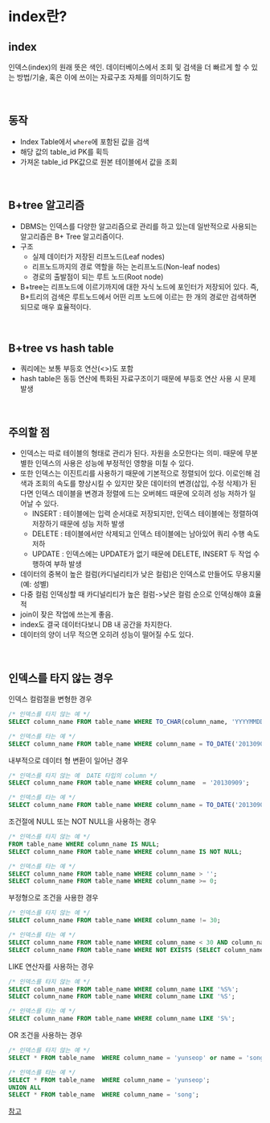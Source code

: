 # index란?
## index
인덱스(index)의 원래 뜻은 색인. 데이터베이스에서 조회 및 검색을 더 빠르게 할 수 있는 방법/기술, 혹은 이에 쓰이는 자료구조 자체를 의미하기도 함

<br>

## 동작
- Index Table에서 `where`에 포함된 값을 검색
- 해당 값의 table_id PK를 획득
- 가져온 table_id PK값으로 원본 테이블에서 값을 조회

<br>

## B+tree 알고리즘
- DBMS는 인덱스를 다양한 알고리즘으로 관리를 하고 있는데 일반적으로 사용되는 알고리즘은 B+ Tree 알고리즘이다.
- 구조
  - 실제 데이터가 저장된 리프노드(Leaf nodes)
  - 리프노드까지의 경로 역할을 하는 논리프노드(Non-leaf nodes)
  - 경로의 출발점이 되는 루트 노드(Root node)
- B+tree는 리프노드에 이르기까지에 대한 자식 노드에 포인터가 저장되어 있다. 즉, B+트리의 검색은 루트노드에서 어떤 리프 노드에 이르는 한 개의 경로만 검색하면 되므로 매우 효율적이다.

<br>

## B+tree vs hash table
- 쿼리에는 보통 부등호 연산(<>)도 포함
- hash table은 동등 연산에 특화된 자료구조이기 때문에 부등호 연산 사용 시 문제 발생

<br>

## 주의할 점
- 인덱스는 따로 테이블의 형태로 관리가 된다. 자원을 소모한다는 의미. 때문에 무분별한 인덱스의 사용은 성능에 부정적인 영향을 미칠 수 있다.
- 또한 인덱스는 이진트리를 사용하기 때문에 기본적으로 정렬되어 있다. 이로인해 검색과 조회의 속도를 향상시킬 수 있지만 잦은 데이터의 변경(삽입, 수정 삭제)가 된다면 인덱스 데이블을 변경과 정렬에 드는 오버헤드 때문에 오히려 성능 저하가 일어날 수 있다.
    - INSERT : 테이블에는 입력 순서대로 저장되지만, 인덱스 테이블에는 정렬하여 저장하기 때문에 성능 저하 발생
    - DELETE : 테이블에서만 삭제되고 인덱스 테이블에는 남아있어 쿼리 수행 속도 저하
    - UPDATE : 인덱스에는 UPDATE가 없기 때문에 DELETE, INSERT 두 작업 수행하여 부하 발생
- 데이터의 중복이 높은 컬럼(카디널리티가 낮은 컬럼)은 인덱스로 만들어도 무용지물 (예: 성별)
- 다중 컬럼 인덱싱할 때 카디널리티가 높은 컬럼->낮은 컬럼 순으로 인덱싱해야 효율적
- join이 잦은 작업에 쓰는게 좋음.
- index도 결국 데이터다보니 DB 내 공간을 차지한다.
- 데이터의 양이 너무 적으면 오히려 성능이 떨어질 수도 있다.

<br>

## 인덱스를 타지 않는 경우

인덱스 컬럼절을 변형한 경우
```sql
/* 인덱스를 타지 않는 예 */
SELECT column_name FROM table_name WHERE TO_CHAR(column_name, 'YYYYMMDD') = '20130909';

/* 인덱스를 타는 예 */
SELECT column_name FROM table_name WHERE column_name = TO_DATE('20130909', 'YYYYMMDD');
```

내부적으로 데이터 형 변환이 일어난 경우
``` sql
/* 인덱스를 타지 않는 예  DATE 타입의 column */
SELECT column_name FROM table_name WHERE column_name  = '20130909'; 

/* 인덱스를 타는 예 */
SELECT column_name FROM table_name WHERE column_name = TO_DATE('20130909', 'YYYYMMDD');
```
조건절에 NULL 또는 NOT NULL을 사용하는 경우
``` sql
/* 인덱스를 타지 않는 예 */
FROM table_name WHERE column_name IS NULL;
SELECT column_name FROM table_name WHERE column_name IS NOT NULL;

/* 인덱스를 타는 예 */
SELECT column_name FROM table_name WHERE column_name > '';
SELECT column_name FROM table_name WHERE column_name >= 0;
```
부정형으로 조건을 사용한 경우
``` sql
/* 인덱스를 타지 않는 예 */
SELECT column_name FROM table_name WHERE column_name != 30;

/* 인덱스를 타는 예 */
SELECT column_name FROM table_name WHERE column_name < 30 AND column_name > 30;
SELECT column_name FROM table_name WHERE NOT EXISTS (SELECT column_name FROM table_name WHERE column_name = 30);
```
LIKE 연산자를 사용하는 경우
``` sql
/* 인덱스를 타지 않는 예 */
SELECT column_name FROM table_name WHERE column_name LIKE '%S%';
SELECT column_name FROM table_name WHERE column_name LIKE '%S';

/* 인덱스를 타는 예 */
SELECT column_name FROM table_name WHERE column_name LIKE 'S%';
```
OR 조건을 사용하는 경우
``` sql
/* 인덱스를 타지 않는 예 */
SELECT * FROM table_name  WHERE column_name = 'yunseop' or name = 'song';

/* 인덱스를 타는 예 */
SELECT * FROM table_name  WHERE column_name = 'yunseop';
UNION ALL 
SELECT * FROM table_name  WHERE column_name = 'song';
```

[참고](http://dbcafe.co.kr/wiki/index.php/%EC%98%A4%EB%9D%BC%ED%81%B4_%EC%9D%B8%EB%8D%B1%EC%8A%A4_%ED%83%80%EC%A7%80_%EC%95%8A%EB%8A%94_%EA%B2%BD%EC%9A%B0)